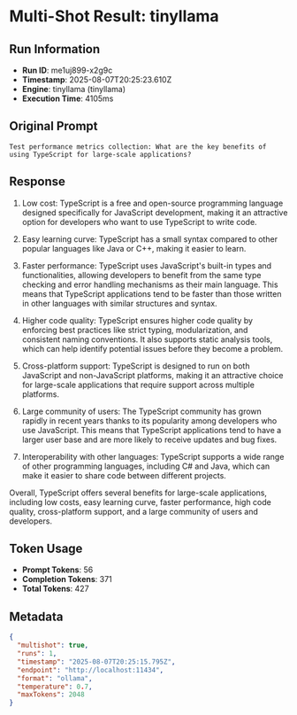 # Multi-Shot Result: tinyllama

## Run Information
- **Run ID**: me1uj899-x2g9c
- **Timestamp**: 2025-08-07T20:25:23.610Z
- **Engine**: tinyllama (tinyllama)
- **Execution Time**: 4105ms

## Original Prompt
```
Test performance metrics collection: What are the key benefits of using TypeScript for large-scale applications?
```

## Response
1. Low cost: TypeScript is a free and open-source programming language designed specifically for JavaScript development, making it an attractive option for developers who want to use TypeScript to write code.

2. Easy learning curve: TypeScript has a small syntax compared to other popular languages like Java or C++, making it easier to learn.

3. Faster performance: TypeScript uses JavaScript's built-in types and functionalities, allowing developers to benefit from the same type checking and error handling mechanisms as their main language. This means that TypeScript applications tend to be faster than those written in other languages with similar structures and syntax.

4. Higher code quality: TypeScript ensures higher code quality by enforcing best practices like strict typing, modularization, and consistent naming conventions. It also supports static analysis tools, which can help identify potential issues before they become a problem.

5. Cross-platform support: TypeScript is designed to run on both JavaScript and non-JavaScript platforms, making it an attractive choice for large-scale applications that require support across multiple platforms.

6. Large community of users: The TypeScript community has grown rapidly in recent years thanks to its popularity among developers who use JavaScript. This means that TypeScript applications tend to have a larger user base and are more likely to receive updates and bug fixes.

7. Interoperability with other languages: TypeScript supports a wide range of other programming languages, including C# and Java, which can make it easier to share code between different projects.

Overall, TypeScript offers several benefits for large-scale applications, including low costs, easy learning curve, faster performance, high code quality, cross-platform support, and a large community of users and developers.


## Token Usage
- **Prompt Tokens**: 56
- **Completion Tokens**: 371
- **Total Tokens**: 427


## Metadata
```json
{
  "multishot": true,
  "runs": 1,
  "timestamp": "2025-08-07T20:25:15.795Z",
  "endpoint": "http://localhost:11434",
  "format": "ollama",
  "temperature": 0.7,
  "maxTokens": 2048
}
```
